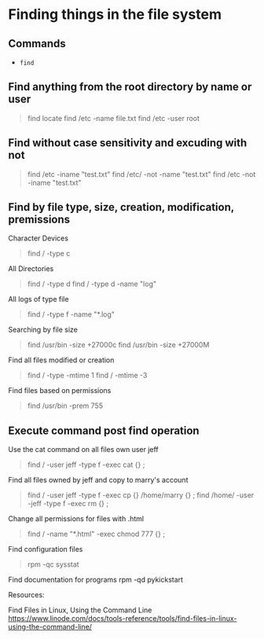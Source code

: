 # Finding things in the file system

## Commands

- `find`

## Find anything from the root directory by name or user

> find
> locate
> find /etc -name file.txt
> find /etc -user root

## Find without case sensitivity and excuding with not

> find /etc -iname "test.txt"
> find /etc/ -not -name "test.txt"
> find /etc -not -iname "test.txt"

## Find by file type, size, creation, modification, premissions

Character Devices
> find / -type c

All Directories
> find / -type d
> find / -type d -name "log"

All logs of type file
> find / -type f -name "*.log"

Searching by file size
> find /usr/bin -size +27000c
> find /usr/bin -size +27000M

Find all files modified or creation

> find / -type -mtime 1
> find / -mtime -3

Find files based on permissions

> find /usr/bin -prem 755

## Execute command post find operation

Use the cat command on all files own user jeff
> find / -user jeff -type f -exec cat {} \;

Find all files owned by jeff and copy to marry's account
> find / -user jeff -type f -exec cp {} /home/marry {} \;
> find /home/ -user -jeff -type f -exec rm {} \;

Change all permissions for files with .html

> find / -name "*.html" -exec chmod 777 {} \;

Find configuration files
> rpm -qc sysstat

Find documentation for programs
rpm -qd pykickstart

Resources:

Find Files in Linux, Using the Command Line
https://www.linode.com/docs/tools-reference/tools/find-files-in-linux-using-the-command-line/